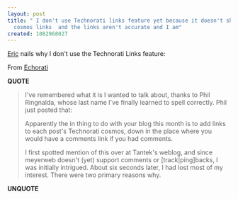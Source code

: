 ```yaml
---
layout: post
title: " I don't use Technorati links feature yet because it doesn't show number of
  cosmos links  and the links aren't accurate and I am"
created: 1082968027
---
```

<a href="http://www.meyerweb.com/">Eric</a> nails why I don't use the Technorati Links feature:

From <a href="http://www.meyerweb.com/eric/thoughts/200404.html#d22t0910">Echorati</a>
<p><strong>QUOTE</strong></p><blockquote>I've remembered what it is I wanted to talk about, thanks to Phil Ringnalda, whose last name I've finally learned to spell correctly. Phil just posted that:

 Apparently the in thing to do with your blog this month is to add links to each post's Technorati cosmos, down in the place where you would have a comments link if you had comments.

 I first spotted mention of this over at Tantek's weblog, and since meyerweb doesn't (yet) support comments or [track|ping]backs, I was initially intrigued. About six seconds later, I had lost most of my interest. There were two primary reasons why.</blockquote><p><strong>UNQUOTE</strong></p>

